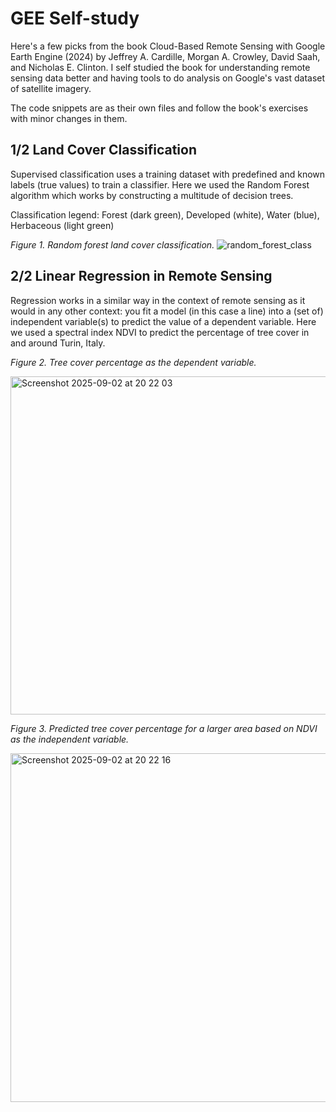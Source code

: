 # GEE Self-study
Here's a few picks from the book Cloud-Based Remote Sensing with Google Earth Engine (2024) by Jeffrey A. Cardille, Morgan A. Crowley, David Saah, and Nicholas E. Clinton. I self studied the book for understanding remote sensing data better and having tools to do analysis on Google's vast dataset of satellite imagery.

The code snippets are as their own files and follow the book's exercises with minor changes in them.

## 1/2 Land Cover Classification
Supervised classification uses a training dataset with predefined and known labels (true values) to train a classifier. Here we used the Random Forest algorithm which works by constructing a multitude of decision trees.

Classification legend: Forest (dark green), Developed (white), Water (blue), Herbaceous (light green)

_Figure 1. Random forest land cover classification._
![random_forest_class](https://github.com/user-attachments/assets/12600629-62f0-4a8c-b1e1-25201e9e35a6)

## 2/2 Linear Regression in Remote Sensing
Regression works in a similar way in the context of remote sensing as it would in any other context: you fit a model (in this case a line) into a (set of) independent variable(s) to predict the value of a dependent variable. Here we used a spectral index NDVI to predict the percentage of tree cover in and around Turin, Italy.

_Figure 2. Tree cover percentage as the dependent variable._

<img width="736" height="541" alt="Screenshot 2025-09-02 at 20 22 03" src="https://github.com/user-attachments/assets/cffb5b65-f466-4e98-921e-231f69776a9a" />

_Figure 3. Predicted tree cover percentage for a larger area based on NDVI as the independent variable._

<img width="704" height="558" alt="Screenshot 2025-09-02 at 20 22 16" src="https://github.com/user-attachments/assets/1e2e8e1c-eed7-48ac-a2ab-908a03e97f7a" />
